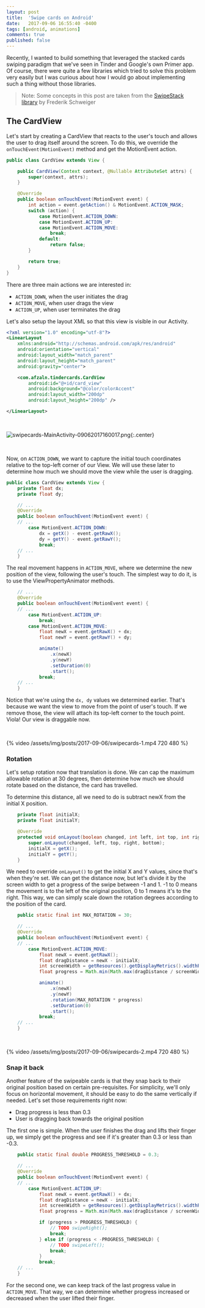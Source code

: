 ```yaml
---
layout: post
title:  'Swipe cards on Android'
date:   2017-09-06 16:55:40 -0400
tags: [android, animations]
comments: true
published: false
---
```


Recently, I wanted to build something that leveraged the stacked cards swiping paradigm that we've seen in Tinder and Google's own Primer app. Of course, there were quite a few libraries which tried to solve this problem very easily but I was curious about how I would go about implementing such a thing without those libraries.

> Note: Some concepts in this post are taken from the [SwipeStack library](https://github.com/flschweiger/SwipeStack) by Frederik Schweiger

## The CardView

Let's start by creating a CardView that reacts to the user's touch and allows the user to drag itself around the screen. To do this, we override the `onTouchEvent(MotionEvent)` method and get the MotionEvent action.

```java
public class CardView extends View {

    public CardView(Context context, @Nullable AttributeSet attrs) {
        super(context, attrs);
    }

    @Override
    public boolean onTouchEvent(MotionEvent event) {
        int action = event.getAction() & MotionEvent.ACTION_MASK;
        switch (action) {
            case MotionEvent.ACTION_DOWN:
            case MotionEvent.ACTION_UP:
            case MotionEvent.ACTION_MOVE:
                break;
            default:
                return false;
        }

        return true;
    }
}
```

There are three main actions we are interested in: 

- `ACTION_DOWN`, when the user initiates the drag
- `ACTION_MOVE`, when user drags the view
- `ACTION_UP`, when user terminates the drag


Let's also setup the layout XML so that this view is visible in our Activity.

```xml
<?xml version="1.0" encoding="utf-8"?>
<LinearLayout 
    xmlns:android="http://schemas.android.com/apk/res/android"
    android:orientation="vertical" 
    android:layout_width="match_parent"
    android:layout_height="match_parent"
    android:gravity="center">

    <com.afzaln.tindercards.CardView
        android:id="@+id/card_view"
        android:background="@color/colorAccent"
        android:layout_width="200dp"
        android:layout_height="200dp" />

</LinearLayout>
```

<br>

![swipecards-MainActivity-09062017160017.png](/assets/img/posts/2017-09-06/swipecards-MainActivity-09062017160017.png){:.center}

<br>

Now, on `ACTION_DOWN`, we want to capture the initial touch coordinates relative to the top-left corner of our View. We will use these later to determine how much we should move the view while the user is dragging.

```java
public class CardView extends View {
    private float dx;
    private float dy;

    // ...
    @Override
    public boolean onTouchEvent(MotionEvent event) {
    // ...
        case MotionEvent.ACTION_DOWN:
            dx = getX() - event.getRawX();
            dy = getY() - event.getRawY();
            break;
    // ...
    }
```

The real movement happens in `ACTION_MOVE`, where we determine the new position of the view, following the user's touch. The simplest way to do it, is to use the ViewPropertyAnimator methods.

```java
    // ...
    @Override
    public boolean onTouchEvent(MotionEvent event) {
    // ...
        case MotionEvent.ACTION_UP:
            break;
        case MotionEvent.ACTION_MOVE:
            float newX = event.getRawX() + dx;
            float newY = event.getRawY() + dy;

            animate()
                .x(newX)
                .y(newY)
                .setDuration(0)
                .start();
            break;
    // ...
    }
```

Notice that we're using the `dx, dy` values we determined earlier. That's because we want the view to move from the point of user's touch. If we remove those, the view will attach its top-left corner to the touch point. Viola! Our view is draggable now.

<br>

{% video /assets/img/posts/2017-09-06/swipecards-1.mp4 720 480 %}

### Rotation

Let's setup rotation now that translation is done. We can cap the maximum allowable rotation at 30 degrees, then determine how much we should rotate based on the distance, the card has travelled.

To determine this distance, all we need to do is subtract newX from the initial X position.

```java
    private float initialX;
    private float initialY;

    @Override
    protected void onLayout(boolean changed, int left, int top, int right, int bottom) {
        super.onLayout(changed, left, top, right, bottom);
        initialX = getX();
        initialY = getY();
    }
```

We need to override `onLayout()` to get the initial X and Y values, since that's when they're set. We can get the distance now, but let's divide it by the screen width to get a progress of the swipe between -1 and 1. -1 to 0 means the movement is to the left of the original position, 0 to 1 means it's to the right. This way, we can simply scale down the rotation degrees according to the position of the card.

```java
    public static final int MAX_ROTATION = 30;

    // ...
    @Override
    public boolean onTouchEvent(MotionEvent event) {
    // ...
        case MotionEvent.ACTION_MOVE:
            float newX = event.getRawX();
            float dragDistance = newX - initialX;
            int screenWidth = getResources().getDisplayMetrics().widthPixels;
            float progress = Math.min(Math.max(dragDistance / screenWidth, -1), 1);

            animate()
                .x(newX)
                .y(newY)
                .rotation(MAX_ROTATION * progress)
                .setDuration(0)
                .start();
            break;
    // ...
    }
```            

<br>

{% video /assets/img/posts/2017-09-06/swipecards-2.mp4 720 480 %}

### Snap it back

Another feature of the swipeable cards is that they snap back to their original position based on certain pre-requisites. For simplicity, we'll only focus on horizontal movement, it should be easy to do the same vertically if needed. Let's set those requirements right now:

- Drag progress is less than 0.3
- User is dragging back towards the original position

The first one is simple. When the user finishes the drag and lifts their finger up, we simply get the progress and see if it's greater than 0.3 or less than -0.3.

```java
    public static final double PROGRESS_THRESHOLD = 0.3;

    // ...
    @Override
    public boolean onTouchEvent(MotionEvent event) {
    // ...
        case MotionEvent.ACTION_UP:
            float newX = event.getRawX() + dx;
            float dragDistance = newX - initialX;
            int screenWidth = getResources().getDisplayMetrics().widthPixels;
            float progress = Math.min(Math.max(dragDistance / screenWidth, -1), 1);

            if (progress > PROGRESS_THRESHOLD) {
                // TODO swipeRight();
                break;
            } else if (progress < -PROGRESS_THRESHOLD) {
                // TODO swipeLeft();
                break;
            }
            break;
    // ...
    }
```    

For the second one, we can keep track of the last progress value in `ACTION_MOVE`. That way, we can determine whether progress increased or decreased when the user lifted their finger.  